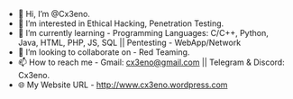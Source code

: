 - 👋 Hi, I’m @Cx3eno.
- 👀 I’m interested in Ethical Hacking, Penetration Testing.
- 🌱 I’m currently learning - Programming Languages: C/C++, Python, Java, HTML, PHP, JS, SQL || Pentesting - WebApp/Network
- 💞️ I’m looking to collaborate on - Red Teaming.
- 📫 How to reach me - Gmail: cx3eno@gmail.com || Telegram & Discord: Cx3eno.
- 🌐 My Website URL - http://www.cx3eno.wordpress.com
<!---
Cx3eno/Cx3eno is a ✨ special ✨ repository because its `README.md` (this file) appears on your GitHub profile.
You can click the Preview link to take a look at your changes.
--->
